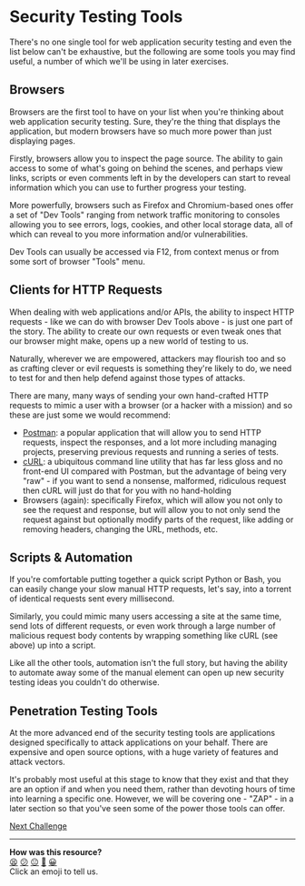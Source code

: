 # Security Testing Tools

There's no one single tool for web application security testing and even the
list below can't be exhaustive, but the following are some tools you may find
useful, a number of which we'll be using in later exercises.

## Browsers

Browsers are the first tool to have on your list when you're thinking about web
application security testing. Sure, they're the thing that displays the
application, but modern browsers have so much more power than just displaying
pages.

Firstly, browsers allow you to inspect the page source. The ability to gain
access to some of what's going on behind the scenes, and perhaps view links,
scripts or even comments left in by the developers can start to reveal
information which you can use to further progress your testing.

More powerfully, browsers such as Firefox and Chromium-based ones offer a set of
"Dev Tools" ranging from network traffic monitoring to consoles allowing you to
see errors, logs, cookies, and other local storage data, all of which can reveal
to you more information and/or vulnerabilities.

Dev Tools can usually be accessed via F12, from context menus or from some sort
of browser "Tools" menu.

## Clients for HTTP Requests

When dealing with web applications and/or APIs, the ability to inspect HTTP
requests - like we can do with browser Dev Tools above - is just one part of the
story. The ability to create our own requests or even tweak ones that our
browser might make, opens up a new world of testing to us.

Naturally, wherever we are empowered, attackers may flourish too and so as
crafting clever or evil requests is something they're likely to do, we need to
test for and then help defend against those types of attacks.

There are many, many ways of sending your own hand-crafted HTTP requests to
mimic a user with a browser (or a hacker with a mission) and so these are just
some we would recommend:

* [Postman](https://www.postman.com): a popular application that will allow you
  to send HTTP requests, inspect the responses, and a lot more including
  managing projects, preserving previous requests and running a series of tests.
* [cURL](https://curl.se): a ubiquitous command line utility that has far less
  gloss and no front-end UI compared with Postman, but the advantage of being
  very "raw" - if you want to send a nonsense, malformed, ridiculous request
  then cURL will just do that for you with no hand-holding
* Browsers (again): specifically Firefox, which will allow you not only to see
  the request and response, but will allow you to not only send the request
  against but optionally modify parts of the request, like adding or removing
  headers, changing the URL, methods, etc.

## Scripts & Automation

If you're comfortable putting together a quick script Python or Bash, you
can easily change your slow manual HTTP requests, let's say, into a torrent of
identical requests sent every millisecond.

Similarly, you could mimic many users accessing a site at the same time, send
lots of different requests, or even work through a large number of malicious
request body contents by wrapping something like cURL (see above) up into a
script.

Like all the other tools, automation isn't the full story, but having the
ability to automate away some of the manual element can open up new security
testing ideas you couldn't do otherwise.

## Penetration Testing Tools

At the more advanced end of the security testing tools are applications designed
specifically to attack applications on your behalf. There are expensive and open
source options, with a huge variety of features and attack vectors.

It's probably most useful at this stage to know that they exist and that they
are an option if and when you need them, rather than devoting hours of time into
learning a specific one. However, we will be covering one - "ZAP" - in a later
section so that you've seen some of the power those tools can offer.

[Next Challenge](05_sast_dast.md)

<!-- BEGIN GENERATED SECTION DO NOT EDIT -->

---

**How was this resource?**  
[😫](https://airtable.com/shrUJ3t7KLMqVRFKR?prefill_Repository=makersacademy%2Fextending-testing&prefill_File=phase4%2F04_testing_tools.md&prefill_Sentiment=😫) [😕](https://airtable.com/shrUJ3t7KLMqVRFKR?prefill_Repository=makersacademy%2Fextending-testing&prefill_File=phase4%2F04_testing_tools.md&prefill_Sentiment=😕) [😐](https://airtable.com/shrUJ3t7KLMqVRFKR?prefill_Repository=makersacademy%2Fextending-testing&prefill_File=phase4%2F04_testing_tools.md&prefill_Sentiment=😐) [🙂](https://airtable.com/shrUJ3t7KLMqVRFKR?prefill_Repository=makersacademy%2Fextending-testing&prefill_File=phase4%2F04_testing_tools.md&prefill_Sentiment=🙂) [😀](https://airtable.com/shrUJ3t7KLMqVRFKR?prefill_Repository=makersacademy%2Fextending-testing&prefill_File=phase4%2F04_testing_tools.md&prefill_Sentiment=😀)  
Click an emoji to tell us.

<!-- END GENERATED SECTION DO NOT EDIT -->
